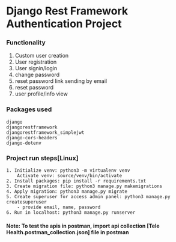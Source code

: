 # Django Rest Framework Authentication Project

### Functionality

1. Custom user creation
2. User registration
3. User signin/login
4. change password
5. reset password link sending by email
6. reset password
7. user profile/info view

### Packages used

    django
    djangorestframework
    djangorestframework_simplejwt
    django-cors-headers
    django-dotenv

### Project run steps[Linux]

    1. Initialize venv: python3 -m virtualenv venv
        Activate venv: source/venv/bin/activate
    2. Install packages: pip install -r requirements.txt
    3. Create migration file: python3 manage.py makemigrations
    4. Apply migration: python3 manage.py migrate
    5. Create superuser for access admin panel: python3 manage.py createsuperuser
        - provide email, name, password
    6. Run in localhost: python3 manage.py runserver

#### Note: To test the apis in postman, import api collection [Tele Health.postman_collection.json] file in postman
